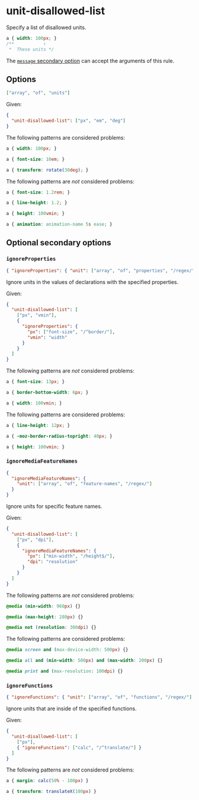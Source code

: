 # unit-disallowed-list

Specify a list of disallowed units.

<!-- prettier-ignore -->
```css
a { width: 100px; }
/**           ↑
 *  These units */
```

The [`message` secondary option](../../../docs/user-guide/configure.md#message) can accept the arguments of this rule.

## Options

```json
["array", "of", "units"]
```

Given:

```json
{
  "unit-disallowed-list": ["px", "em", "deg"]
}
```

The following patterns are considered problems:

<!-- prettier-ignore -->
```css
a { width: 100px; }
```

<!-- prettier-ignore -->
```css
a { font-size: 10em; }
```

<!-- prettier-ignore -->
```css
a { transform: rotate(30deg); }
```

The following patterns are _not_ considered problems:

<!-- prettier-ignore -->
```css
a { font-size: 1.2rem; }
```

<!-- prettier-ignore -->
```css
a { line-height: 1.2; }
```

<!-- prettier-ignore -->
```css
a { height: 100vmin; }
```

<!-- prettier-ignore -->
```css
a { animation: animation-name 5s ease; }
```

## Optional secondary options

### `ignoreProperties`

```json
{ "ignoreProperties": { "unit": ["array", "of", "properties", "/regex/"] } }
```

Ignore units in the values of declarations with the specified properties.

Given:

```json
{
  "unit-disallowed-list": [
    ["px", "vmin"],
    {
      "ignoreProperties": {
        "px": ["font-size", "/^border/"],
        "vmin": "width"
      }
    }
  ]
}
```

The following patterns are _not_ considered problems:

<!-- prettier-ignore -->
```css
a { font-size: 13px; }
```

<!-- prettier-ignore -->
```css
a { border-bottom-width: 6px; }
```

<!-- prettier-ignore -->
```css
a { width: 100vmin; }
```

The following patterns are considered problems:

<!-- prettier-ignore -->
```css
a { line-height: 12px; }
```

<!-- prettier-ignore -->
```css
a { -moz-border-radius-topright: 40px; }
```

<!-- prettier-ignore -->
```css
a { height: 100vmin; }
```

### `ignoreMediaFeatureNames`

```json
{
  "ignoreMediaFeatureNames": {
    "unit": ["array", "of", "feature-names", "/regex/"]
  }
}
```

Ignore units for specific feature names.

Given:

```json
{
  "unit-disallowed-list": [
    ["px", "dpi"],
    {
      "ignoreMediaFeatureNames": {
        "px": ["min-width", "/height$/"],
        "dpi": "resolution"
      }
    }
  ]
}
```

The following patterns are _not_ considered problems:

<!-- prettier-ignore -->
```css
@media (min-width: 960px) {}
```

<!-- prettier-ignore -->
```css
@media (max-height: 280px) {}
```

<!-- prettier-ignore -->
```css
@media not (resolution: 300dpi) {}
```

The following patterns are considered problems:

<!-- prettier-ignore -->
```css
@media screen and (max-device-width: 500px) {}
```

<!-- prettier-ignore -->
```css
@media all and (min-width: 500px) and (max-width: 200px) {}
```

<!-- prettier-ignore -->
```css
@media print and (max-resolution: 100dpi) {}
```

### `ignoreFunctions`

```json
{ "ignoreFunctions": { "unit": ["array", "of", "functions", "/regex/"] } }
```

Ignore units that are inside of the specified functions.

Given:

```json
{
  "unit-disallowed-list": [
    ["px"],
    { "ignoreFunctions": ["calc", "/^translate/"] }
  ]
}
```

The following patterns are _not_ considered problems:

<!-- prettier-ignore -->
```css
a { margin: calc(50% - 100px) }
```

<!-- prettier-ignore -->
```css
a { transform: translateX(100px) }
```
